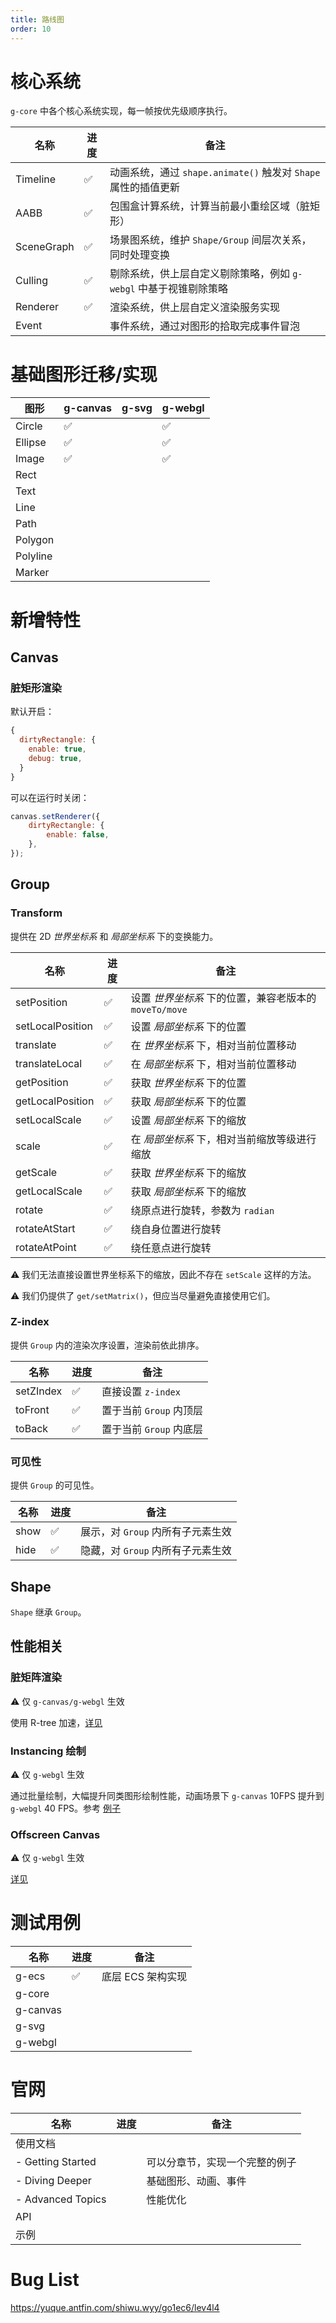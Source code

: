 ```yaml
---
title: 路线图
order: 10
---
```


# 核心系统

`g-core` 中各个核心系统实现，每一帧按优先级顺序执行。

| 名称       | 进度 | 备注                                                              |
| ---------- | ---- | ----------------------------------------------------------------- |
| Timeline   | ✅   | 动画系统，通过 `shape.animate()` 触发对 `Shape` 属性的插值更新    |
| AABB       | ✅   | 包围盒计算系统，计算当前最小重绘区域（脏矩形）                    |
| SceneGraph | ✅   | 场景图系统，维护 `Shape/Group` 间层次关系，同时处理变换           |
| Culling    | ✅   | 剔除系统，供上层自定义剔除策略，例如 `g-webgl` 中基于视锥剔除策略 |
| Renderer   | ✅   | 渲染系统，供上层自定义渲染服务实现                                |
| Event      |      | 事件系统，通过对图形的拾取完成事件冒泡                            |

# 基础图形迁移/实现

| 图形     | g-canvas | g-svg | g-webgl |
| -------- | -------- | ----- | ------- |
| Circle   | ✅       |       | ✅      |
| Ellipse  | ✅       |       | ✅      |
| Image    | ✅       |       | ✅      |
| Rect     |          |       |         |
| Text     |          |       |         |
| Line     |          |       |         |
| Path     |          |       |         |
| Polygon  |          |       |         |
| Polyline |          |       |         |
| Marker   |          |       |         |

# 新增特性

## Canvas

### 脏矩形渲染

默认开启：

```javascript
{
  dirtyRectangle: {
    enable: true,
    debug: true,
  }
}
```

可以在运行时关闭：

```javascript
canvas.setRenderer({
    dirtyRectangle: {
        enable: false,
    },
});
```

## Group

### Transform

提供在 2D _世界坐标系_ 和 _局部坐标系_ 下的变换能力。

| 名称             | 进度 | 备注                                                   |
| ---------------- | ---- | ------------------------------------------------------ |
| setPosition      | ✅   | 设置 _世界坐标系_ 下的位置，兼容老版本的 `moveTo/move` |
| setLocalPosition | ✅   | 设置 _局部坐标系_ 下的位置                             |
| translate        | ✅   | 在 _世界坐标系_ 下，相对当前位置移动                   |
| translateLocal   | ✅   | 在 _局部坐标系_ 下，相对当前位置移动                   |
| getPosition      | ✅   | 获取 _世界坐标系_ 下的位置                             |
| getLocalPosition | ✅   | 获取 _局部坐标系_ 下的位置                             |
| setLocalScale    | ✅   | 设置 _局部坐标系_ 下的缩放                             |
| scale            | ✅   | 在 _局部坐标系_ 下，相对当前缩放等级进行缩放           |
| getScale         | ✅   | 获取 _世界坐标系_ 下的缩放                             |
| getLocalScale    | ✅   | 获取 _局部坐标系_ 下的缩放                             |
| rotate           | ✅   | 绕原点进行旋转，参数为 `radian`                        |
| rotateAtStart    | ✅   | 绕自身位置进行旋转                                     |
| rotateAtPoint    | ✅   | 绕任意点进行旋转                                       |

⚠️ 我们无法直接设置世界坐标系下的缩放，因此不存在 `setScale` 这样的方法。

⚠️ 我们仍提供了 `get/setMatrix()`，但应当尽量避免直接使用它们。

### Z-index

提供 `Group` 内的渲染次序设置，渲染前依此排序。

| 名称      | 进度 | 备注                    |
| --------- | ---- | ----------------------- |
| setZIndex | ✅   | 直接设置 `z-index`      |
| toFront   | ✅   | 置于当前 `Group` 内顶层 |
| toBack    | ✅   | 置于当前 `Group` 内底层 |

### 可见性

提供 `Group` 的可见性。

| 名称 | 进度 | 备注                              |
| ---- | ---- | --------------------------------- |
| show | ✅   | 展示，对 `Group` 内所有子元素生效 |
| hide | ✅   | 隐藏，对 `Group` 内所有子元素生效 |

## Shape

`Shape` 继承 `Group`。

## 性能相关

### 脏矩阵渲染

⚠️ 仅 `g-canvas/g-webgl` 生效

使用 R-tree 加速，[详见](/zh/docs/guide/advanced-topics)

### Instancing 绘制

⚠️ 仅 `g-webgl` 生效

通过批量绘制，大幅提升同类图形绘制性能，动画场景下 `g-canvas` 10FPS 提升到 `g-webgl` 40 FPS。参考 [例子](/zh/examples/perf/instance#webgl-instancing)

### Offscreen Canvas

⚠️ 仅 `g-webgl` 生效

[详见](/zh/docs/guide/advanced-topics)

# 测试用例

| 名称     | 进度 | 备注              |
| -------- | ---- | ----------------- |
| g-ecs    | ✅   | 底层 ECS 架构实现 |
| g-core   |      |                   |
| g-canvas |      |                   |
| g-svg    |      |                   |
| g-webgl  |      |                   |

# 官网

| 名称              | 进度 | 备注                           |
| ----------------- | ---- | ------------------------------ |
| 使用文档          |      |                                |
| - Getting Started |      | 可以分章节，实现一个完整的例子 |
| - Diving Deeper   |      | 基础图形、动画、事件           |
| - Advanced Topics |      | 性能优化                       |
| API               |      |                                |
| 示例              |      |                                |

# Bug List

https://yuque.antfin.com/shiwu.wyy/go1ec6/lev4l4
